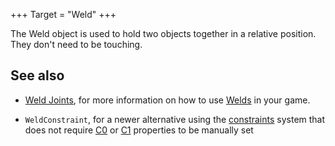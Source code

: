 +++
Target = "Weld"
+++

The Weld object is used to hold two objects together in a relative position. They don't need to be touching.## See also - [Weld Joints](https://developer.roblox.com/search#stq=Weld), for more information on how to use [Welds](https://developer.roblox.com/api-reference/class/Weld) in your game. - `WeldConstraint`, for a newer alternative using the [constraints](https://developer.roblox.com/search#stq=Constraints) system that does not require [C0](https://developer.roblox.com/api-reference/property/JointInstance/C0) or [C1](https://developer.roblox.com/api-reference/property/JointInstance/C1) properties to be manually set